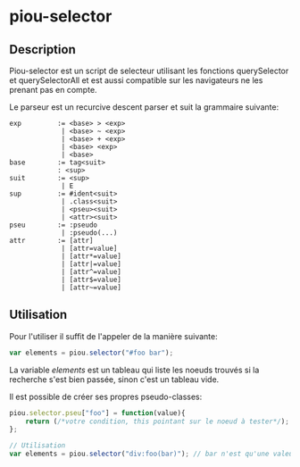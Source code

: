piou-selector
=============

Description
-----------

Piou-selector est un script de selecteur utilisant les fonctions querySelector et querySelectorAll et est aussi compatible sur les 
navigateurs ne les prenant pas en compte.

Le parseur est un recurcive descent parser et suit la grammaire suivante:
`````
exp			:= <base> > <exp>
			 | <base> ~ <exp>
			 | <base> + <exp>
			 | <base> <exp>
			 | <base>
base		:= tag<suit>
			: <sup>
suit		:= <sup>
			 | E
sup			:= #ident<suit>
			 | .class<suit>
			 | <pseu><suit>
			 | <attr><suit>
pseu		:= :pseudo
			 | :pseudo(...)
attr		:= [attr]
			 | [attr=value]
			 | [attr*=value]
			 | [attr|=value]
			 | [attr^=value]
			 | [attr$=value]
			 | [attr~=value]
`````
			 

Utilisation
-----------

Pour l'utiliser il suffit de l'appeler de la manière suivante:
`````javascript
var elements = piou.selector("#foo bar"); 
`````

La variable _elements_ est un tableau qui liste les noeuds trouvés si la recherche s'est bien passée, sinon c'est un tableau vide.

Il est possible de créer ses propres pseudo-classes:
`````javascript
piou.selector.pseu["foo"] = function(value){
	return (/*votre condition, this pointant sur le noeud à tester*/);
};

// Utilisation
var elements = piou.selector("div:foo(bar)"); // bar n'est qu'une valeur d'exemple
`````

